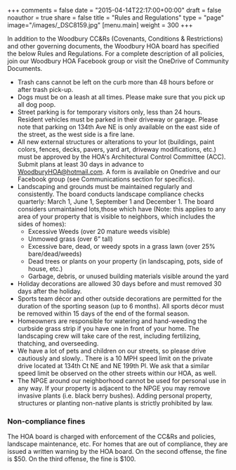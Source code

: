 +++
comments = false
date = "2015-04-14T22:17:00+00:00"
draft = false
noauthor = true
share = false
title = "Rules and Regulations"
type = "page"
image="/images/_DSC8159.jpg"
[menu.main]
weight = 300
+++

In addition to the Woodbury CC&Rs (Covenants, Conditions & Restrictions) and other governing documents, the Woodbury HOA board has specified the below Rules and Regulations.   For a complete description of all policies, join our Woodbury HOA Facebook group or visit the OneDrive of Community Documents.

* Trash cans cannot be left on the curb more than 48 hours before or after trash pick-up. 
* Dogs must be on a leash at all times. Please make sure that you pick up all dog poop. 
* Street parking is for temporary visitors only, less than 24 hours.  Resident vehicles must be parked in their driveway or garage.   Please note that parking on 134th Ave NE is only available on the east side of the street, as the west side is a fire lane.
* All new external structures or alterations to your lot (buildings, paint colors, fences, decks, pavers, yard art, driveway modifications, etc.) must be approved by the HOA's Architectural Control Committee (ACC).  Submit plans at least 30 days in advance to WoodburyHOA@hotmail.com. A form is available on Onedrive and our Facebook group (see Communications section for specifics).
* Landscaping and grounds must be maintained regularly and consistently.  The board conducts landscape compliance checks quarterly: March 1, June 1, September 1 and December 1.  The board considers unmaintained lots,those which have (Note: this applies to any area of your property that is visible to neighbors, which includes the sides of homes): 
  * Excessive Weeds (over 20 mature weeds visible)  
  * Unmowed grass (over 6” tall)  
  * Excessive bare, dead, or weedy spots in a grass lawn (over 25% bare/dead/weeds)  
  * Dead trees or plants on your property (in landscaping, pots, side of house, etc.)  
  * Garbage, debris, or unused building materials visible around the yard 
* Holiday decorations are allowed 30 days before and must removed 30 days after the holiday.
* Sports team décor and other outside decorations are permitted for the duration of the sporting season (up to 6 months).  All sports décor must be removed within 15 days of the end of the formal season.
* Homeowners are responsible for watering and hand-weeding the curbside grass strip if you have one in front of your home.  The landscaping crew will take care of the rest, including fertilizing, thatching, and overseeding.
* We have a lot of pets and children on our streets, so please drive cautiously and slowly.. There is a 10 MPH speed limit on the private drive located at 134th Ct NE and NE 199th Pl. We ask that a similar speed limit be observed on the other streets within our HOA, as well.
* The NPGE around our neighborhood cannot be used for personal use in any way.  If your property is adjacent to the NPGE you may remove invasive plants (i.e. black berry bushes).  Adding personal property, structures or planting non-native plants is strictly prohibited by law. 

### Non-compliance fines
The HOA board is charged with enforcement of the CC&Rs and policies, landscape maintenance, etc.  For homes that are out of compliance, they are issued a written warning by the HOA board.  On the second offense, the fine is $50.  On the third offense, the fine is $100.